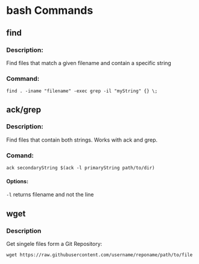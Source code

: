 # bash Commands
## find
### Description:  
Find files that match a given filename and contain a specific string
### Command:
`find . -iname "filename" -exec grep -il "myString" {} \;`

## ack/grep
### Description:
Find files that contain both strings. Works with ack and grep. 
### Comand:
`ack secondaryString $(ack -l primaryString path/to/dir)`
#### Options:
`-l` returns filename and not the line

## wget
### Description
Get singele files form a Git Repository:

`wget https://raw.githubusercontent.com/username/reponame/path/to/file`
